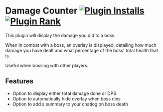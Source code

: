 # Damage Counter [![Plugin Installs](http://img.shields.io/endpoint?url=https://i.pluginhub.info/shields/installs/plugin/damage-counter)](https://runelite.net/plugin-hub/0anth) [![Plugin Rank](http://img.shields.io/endpoint?url=https://i.pluginhub.info/shields/rank/plugin/damage-counter)](https://runelite.net/plugin-hub)
This plugin will display the damage you did to a boss.

When in combat with a boss, an overlay is displayed, detailing how much damage you have dealt and what percentage of the boss' total health that is.

Useful when bossing with other players.

## Features

- Option to display either total damage done or DPS
- Option to automatically hide overlay when boss dies
- Option to add a summary to your chatlog on boss death

